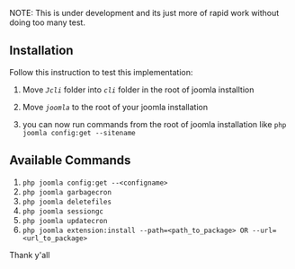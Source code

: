 NOTE: This is under development and its just more of rapid work without doing too many test.

## Installation
Follow this instruction to test this implementation:

1. Move *`Jcli`* folder into *`cli`* folder in the root of joomla installtion

2. Move *`joomla`* to the root of your joomla installation

3. you can now run commands from the root of joomla installation like `php joomla config:get --sitename`

## Available Commands

1. `php joomla config:get --<configname>`
2. `php joomla garbagecron`
3. `php joomla deletefiles`
4. `php joomla sessiongc`
5. `php joomla updatecron`
6. `php joomla extension:install --path=<path_to_package> OR --url=<url_to_package>`

Thank y'all
